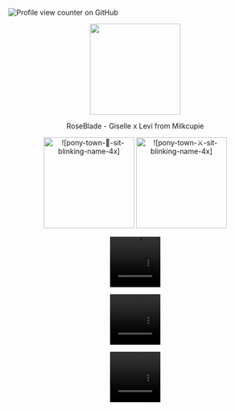 ![Profile view counter on GitHub](https://komarev.com/ghpvc/?username=PromiseEverlasting&color=f2965e&style=for-the-badge&label=Ackerman)
<p align="center">
<img width="180" src="https://i.pinimg.com/736x/83/bc/57/83bc575dad463e6b4f2bc99ed5367040.jpg">
  <p align="center">
 RoseBlade - Giselle x Levi from Milkcupie
<p align="center">
<img width="180" src="https://github.com/user-attachments/assets/d724286a-9a32-4323-998a-4f45b72e534a" alt=![pony-town-🌹-sit-blinking-name-4x]>
<img width="180" src="https://github.com/user-attachments/assets/ee13bf41-66fa-40e2-a2ad-5f60a3a8e02b" alt= ![pony-town-⚔-sit-blinking-name-4x]>
<p align="center">
<p align="center">
<video src=https://github.com/user-attachments/assets/bc41748b-47d2-4dd3-966e-dfc71f4b7a03 width=100 height=100/> 
  <p align="center">
<video src=https://github.com/user-attachments/assets/c25494bf-be5c-4c15-9642-1f1686d60aed width=100 height=100/> 
  <p align="center">
<video src=https://github.com/user-attachments/assets/87d27be5-dcc0-413a-909c-c0ab20417025 width=100 height=100/> 
! 





















